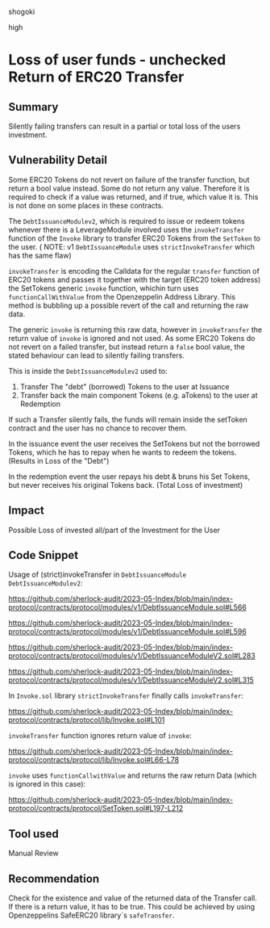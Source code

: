 shogoki

high

# Loss of user funds  - unchecked Return of ERC20 Transfer

## Summary

Silently failing transfers can result in a partial or total loss of the users investment.

## Vulnerability Detail


Some ERC20 Tokens do not revert on failure of the transfer function, but return a bool value instead. Some do not return any value. Therefore it is required to check if a value was returned, and if true, which value it is. This is not done on some places in these contracts.

The `DebtIssuanceModulev2`, which is required to issue or redeem tokens whenever there is a LeverageModule involved uses the `invokeTransfer` function of the `Invoke` library to transfer ERC20 Tokens from the `SetToken` to the user. ( NOTE: v1 `DebtIssuanceModule` uses `strictInvokeTransfer` which has the same flaw)

`invokeTransfer` is encoding the Calldata for the regular `transfer` function of ERC20 tokens and  passes it together with the target (ERC20 token address) the SetTokens generic `invoke` function, whichin turn uses `functionCallWithValue` from the Openzeppelin Address Library. This method is bubbling up a possible revert of the call and returning the raw data.

The generic `invoke` is returning this raw data, however in `invokeTransfer` the return value of `invoke` is ignored and not used. 
As some ERC20 Tokens do not revert on a failed transfer, but instead return a `false` bool value, the stated behaviour can lead to silently failing transfers.

This is inside the `DebtIssuanceModulev2` used to:

1. Transfer The "debt" (borrowed) Tokens to the user at Issuance
2. Transfer back the main component Tokens (e.g. aTokens) to the user at Redemption

If such a Transfer silently fails, the funds will remain inside the setToken contract and the user has no chance to recover them.

In the issuance event the user receives the SetTokens but not the borrowed Tokens, which he has to repay when he wants to redeem the tokens. (Results in Loss of the "Debt")

In the redemption event the user repays his debt & bruns his Set Tokens, but never receives his original Tokens back. (Total Loss of investment)

## Impact

Possible Loss of invested all/part of the Investment for the User

## Code Snippet

Usage of (strict)invokeTransfer in `DebtIssuanceModule` `DebtIssuanceModulev2`:

https://github.com/sherlock-audit/2023-05-Index/blob/main/index-protocol/contracts/protocol/modules/v1/DebtIssuanceModule.sol#L566

https://github.com/sherlock-audit/2023-05-Index/blob/main/index-protocol/contracts/protocol/modules/v1/DebtIssuanceModule.sol#L596

https://github.com/sherlock-audit/2023-05-Index/blob/main/index-protocol/contracts/protocol/modules/v1/DebtIssuanceModuleV2.sol#L283

https://github.com/sherlock-audit/2023-05-Index/blob/main/index-protocol/contracts/protocol/modules/v1/DebtIssuanceModuleV2.sol#L315

In `Invoke.sol` library `strictInvokeTransfer` finally calls `invokeTransfer`:

https://github.com/sherlock-audit/2023-05-Index/blob/main/index-protocol/contracts/protocol/lib/Invoke.sol#L101

`invokeTransfer` function ignores return value of `invoke`:

https://github.com/sherlock-audit/2023-05-Index/blob/main/index-protocol/contracts/protocol/lib/Invoke.sol#L66-L78

`invoke` uses `functionCallwithValue` and returns the raw return Data (which is ignored in this case):

https://github.com/sherlock-audit/2023-05-Index/blob/main/index-protocol/contracts/protocol/SetToken.sol#L197-L212
 

## Tool used

Manual Review

## Recommendation

Check for the existence and value of the returned data of the Transfer call. If there is a return value, it has to be true. This could be achieved by using Openzeppelins SafeERC20 library´s `safeTransfer`.  
